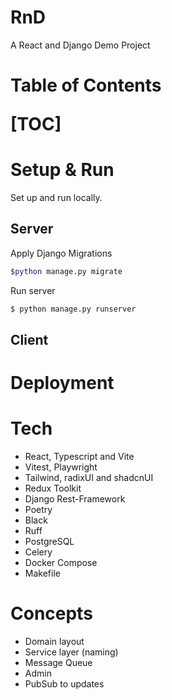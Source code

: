 <h1>RnD</h1>

A React and Django Demo Project

<h1>Table of Contents

[TOC]

# Setup & Run

Set up and run locally.

## Server

Apply Django Migrations

```sh
$python manage.py migrate
```

Run server

```sh
$ python manage.py runserver
```

## Client



# Deployment



# Tech

- React, Typescript and Vite
- Vitest, Playwright
- Tailwind, radixUI and shadcnUI
- Redux Toolkit
- Django Rest-Framework
- Poetry
- Black
- Ruff
- PostgreSQL
- Celery
- Docker Compose
- Makefile

# Concepts

- Domain layout
- Service layer (naming)
- Message Queue
- Admin
- PubSub to updates